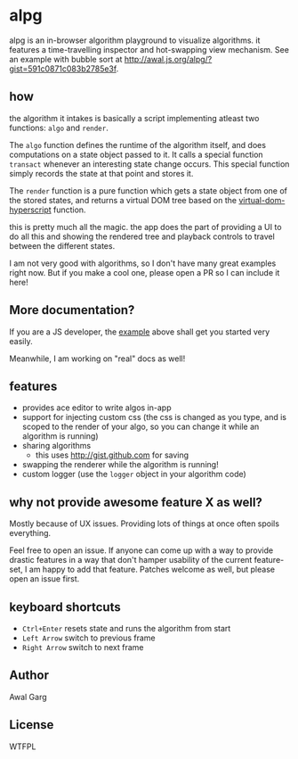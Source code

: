 # alpg

alpg is an in-browser algorithm playground to visualize algorithms. it features a time-travelling inspector and hot-swapping view mechanism.
See an example with bubble sort at http://awal.js.org/alpg/?gist=591c0871c083b2785e3f.

## how
the algorithm it intakes is basically a script implementing atleast two functions: `algo` and `render`.

The `algo` function defines the runtime of the algorithm itself, and does computations on a state object passed to it. It calls a special function `transact` whenever an interesting state change occurs. This special function simply records the state at that point and stores it.

The `render` function is a pure function which gets a state object from one of the stored states, and returns a virtual DOM tree based on the [virtual-dom-hyperscript] function.

this is pretty much all the magic. the app does the part of providing a UI to do all this and showing the rendered tree and playback controls to travel between the different states.

I am not very good with algorithms, so I don't have many great examples right now. But if you make a cool one, please open a PR so I can include it here!

[virtual-dom-hyperscript]: https://github.com/Matt-Esch/virtual-dom/tree/master/virtual-hyperscript#virtual-hyperscript

## More documentation?
If you are a JS developer, the [example](http://awal.js.org/alpg/?gist=591c0871c083b2785e3f) above shall get you started very easily.

Meanwhile, I am working on "real" docs as well!

## features

- provides ace editor to write algos in-app
- support for injecting custom css (the css is changed as you type, and is scoped to the render of your algo, so you can change it while an algorithm is running)
- sharing algorithms
	- this uses http://gist.github.com for saving
- swapping the renderer while the algorithm is running!
- custom logger (use the `logger` object in your algorithm code)

## why not provide awesome feature X as well?
Mostly because of UX issues. Providing lots of things at once often spoils everything.

Feel free to open an issue. If anyone can come up with a way to provide drastic features in a way that don't hamper usability of the current feature-set, I am happy to add that feature. Patches welcome as well, but please open an issue first.

## keyboard shortcuts

- `Ctrl+Enter` resets state and runs the algorithm from start
- `Left Arrow` switch to previous frame
- `Right Arrow` switch to next frame

## Author
Awal Garg

## License
WTFPL
